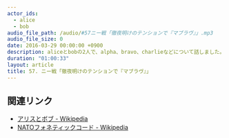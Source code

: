 ```yaml
---
actor_ids:
  - alice
  - bob
audio_file_path: /audio/#57ニー戦「徹夜明けのテンションで『マブラヴ』」.mp3
audio_file_size: 0
date: 2016-03-29 00:00:00 +0900
description: aliceとbobの2人で、alpha、bravo、charlieなどについて話しました。
duration: "01:00:33"
layout: article
title: 57. ニー戦「徹夜明けのテンションで『マブラヴ』」
---
```


## 関連リンク

- [アリスとボブ - Wikipedia](https://ja.wikipedia.org/wiki/%E3%82%A2%E3%83%AA%E3%82%B9%E3%81%A8%E3%83%9C%E3%83%96)
- [NATOフォネティックコード - Wikipedia](https://ja.wikipedia.org/wiki/NATO%E3%83%95%E3%82%A9%E3%83%8D%E3%83%86%E3%82%A3%E3%83%83%E3%82%AF%E3%82%B3%E3%83%BC%E3%83%89)
